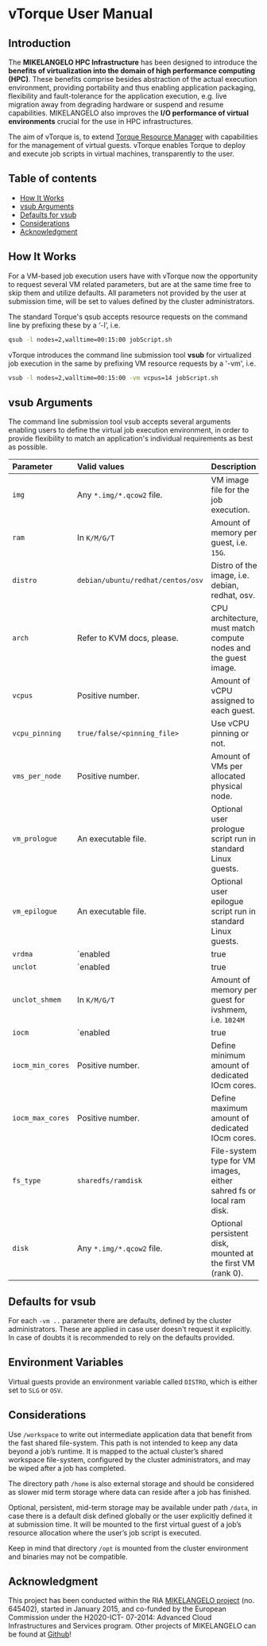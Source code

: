 # vTorque User Manual


## Introduction

The **MIKELANGELO HPC Infrastructure** has been designed to introduce the **benefits of virtualization into the domain of high performance computing (HPC)**. These benefits comprise besides abstraction of the actual execution environment, providing portability and thus enabling application packaging, flexibility and fault-tolerance for the application execution, e.g. live migration away from degrading hardware or suspend and resume capabilities.
MIKELANGELO also improves the **I/O performance of virtual environments** crucial for the use in HPC infrastructures.

The aim of vTorque is, to extend [Torque Resource Manager](http://www.adaptivecomputing.com/products/open-source/torque/) with capabilities for the management of virtual guests. vTorque enables Torque to deploy and execute job scripts in virtual machines, transparently to the user.


## Table of contents

* [How It Works](#how-it-works)
* [vsub Arguments](#vsub-arguments)
* [Defaults for vsub](#defaults-for-vsub)
* [Considerations](#considerations)
* [Acknowledgment](#acknowledgment)


## How It Works

For a VM-based job execution users have with vTorque now the opportunity to request several VM related parameters, but are at the same time free to skip them and utilize defaults. All parameters not provided by the user at submission time, will be set to values defined by the cluster administrators.

The standard Torque's qsub accepts resource requests on the command line by prefixing these by a ‘-l’, i.e.
```sh
qsub -l nodes=2,walltime=00:15:00 jobScript.sh
```

vTorque introduces the command line submission tool **vsub** for virtualized job execution in the same by prefixing VM resource requests by a '-vm', i.e.
```sh
vsub -l nodes=2,walltime=00:15:00 -vm vcpus=14 jobScript.sh
```


## vsub Arguments

The command line submission tool vsub accepts several arguments enabling users to define the virtual job execution environment, in order to provide flexibility to match an application's individual requirements as best as possible.

| Parameter         | Valid values                  | Description            |
| :---              | :---                          | :---                   |
| `img`             | Any `*.img/*.qcow2` file.   | VM image file for the job execution. |
| `ram`             | In `K/M/G/T`                 | Amount of memory per guest, i.e. `15G`. |
| `distro`          | `debian/ubuntu/redhat/centos/osv` | Distro of the image, i.e. debian, redhat, osv. |
| `arch`            | Refer to KVM docs, please.   | CPU architecture, must match compute nodes and the guest image. |
| `vcpus`           | Positive number.             | Amount of vCPU assigned to each guest. |
| `vcpu_pinning`   | `true/false/<pinning_file>` | Use vCPU pinning or not. |
| `vms_per_node`   | Positive number.             | Amount of VMs per allocated physical node. |
| `vm_prologue`    | An executable file.           | Optional user prologue script run in standard Linux guests. |
| `vm_epilogue`    | An executable file.           | Optional user epilogue script run in standard Linux guests. |
| `vrdma`           | `enabled|true|yes|0|disabled|false|no|1` | Dis/enable vRDMA. |
| `unclot`          | `enabled|true|yes|0|disabled|false|no|1` | Dis/enable UNCLOT (ivshmem for OSv). |
| `unclot_shmem`   | In `K/M/G/T`                | Amount of memory per guest for ivshmem, i.e. `1024M` |
| `iocm`            | `enabled|true|yes|0|disabled|false|no|1` | Dis/enable IOcm. |
| `iocm_min_cores` | Positive number.              | Define minimum amount of dedicated IOcm cores. |
| `iocm_max_cores` | Positive number.              | Define maximum amount of dedicated IOcm cores. |
| `fs_type`         | `sharedfs/ramdisk`          | File-system type for VM images, either sahred fs or local ram disk. |
| `disk`            | Any `*.img/*.qcow2` file.    | Optional persistent disk, mounted at the first VM (rank 0). |


## Defaults for vsub

For each `-vm ..` parameter there are defaults, defined by the cluster administrators. These are applied in case user doesn't request it explicitly. In case of doubts it is recommended to rely on the defaults provided.


## Environment Variables

Virtual guests provide an environment variable called `DISTRO`, which is either set to `SLG` or `OSV`.


## Considerations

Use `/workspace` to write out intermediate application data that benefit from the fast shared file-system. This path is not intended to keep any data beyond a job’s runtime. It is mapped to the actual cluster’s shared workspace file-system, configured by the cluster administrators, and may be wiped after a job has completed.

The directory path `/home` is also external storage and should be considered as slower mid term storage where data can reside after a job has finished.

Optional, persistent, mid-term storage may be available under path `/data`, in case there is a default disk defined globally or the user explicitly defined it at submission time. It will be mounted to the first virtual guest of a job’s resource allocation where the user’s job script is executed.

Keep in mind that directory `/opt` is mounted from the cluster environment and binaries may not be compatible.


## Acknowledgment

This project has been conducted within the RIA [MIKELANGELO project](https://www.mikelangelo-project.eu/) (no. 645402), started in January 2015, and co-funded by the European Commission under the H2020-ICT- 07-2014: Advanced Cloud Infrastructures and Services program.
Other projects of MIKELANGELO can be found at [Github](https://github.com/mikelangelo-project)!
